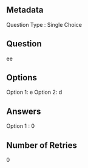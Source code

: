 ## Metadata
Question Type : Single Choice

## Question
ee

## Options
Option 1: e
Option 2: d

## Answers
Option 1 : 0

## Number of Retries
0

